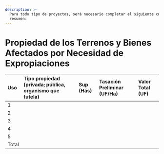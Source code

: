 ```yaml
---
description: >-
  Para todo tipo de proyectos, será necesario completar el siguiente cuadro
  resumen:
---
```


# Propiedad de los Terrenos y Bienes Afectados por Necesidad de Expropiaciones

| Uso | Tipo propiedad \(privada; pública, organismo que tutela\) | Sup \(Hás\) | Tasación Preliminar \(UF/Ha\) | Valor Total \(UF\) |
| :--- | :--- | :--- | :--- | :--- |
| 1 |  |  |  |  |
| 2 |  |  |  |  |
| 3 |  |  |  |  |
| 4 |  |  |  |  |
| 5 |  |  |  |  |
| Total |  |  |  |  |




